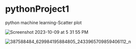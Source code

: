 # pythonProject1
python machine learning-Scatter plot

![Screenshot 2023-10-09 at 5 31 55 PM](https://github.com/sme322-ui/pythonProject1/assets/71810019/0bfc7e41-4283-4738-bc38-1cd22c81bf63)

![387588484_629984195884805_2433965709859406112_n](https://github.com/sme322-ui/pythonProject1/assets/48191502/f9cc8acc-921c-4ec2-b170-109778219165)

